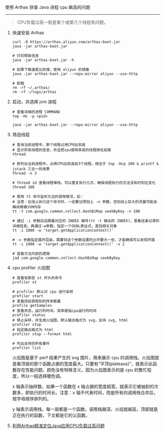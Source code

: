 使用 Arthas 排查 Java 进程 cpu 飙高的问题

---

>CPU负载过高一般是某个或某几个线程有问题。

1. 快速安装 Arthas

   ```shell
   curl -O https://arthas.aliyun.com/arthas-boot.jar
   java -jar arthas-boot.jar
   
   # 打印帮助信息
   java -jar arthas-boot.jar -h
   
   # 如果下载速度比较慢，使用 aliyun 的镜像
   java -jar arthas-boot.jar --repo-mirror aliyun --use-http
   
   # 卸载
   rm -rf ~/.arthas/
   rm -rf ~/logs/arthas
   ```

   

2. 启动，并选择 jvm 进程

   ```shell
   # 查看详细的进程 COMMAND
   top -Hc -p <pid>
   
   java -jar arthas-boot.jar --repo-mirror aliyun --use-http
   ```

   

3. 筛选线程

   ```shell
   # 查询当前进程中，那个线程占用CPU比较高
   # 显示所有线程的信息，并且把cpu使用率高的线程排在前面
   thread
   
   # 排列出当前进程中，占用CPU比较高前3个线程，相当于 top -Hcp 100 & printf & jstack 三合一的效果
   thread -n 3
   
   # thread id 查看线程堆栈，可以重复执行几次，确保线程执行的方法没有时刻在变化
   thread 108
   
   # 使用 tt 命令监听方法的调用情况，如：
   # 注意：在线上执行这个命令时，一定要记得加上 -n 参数，否则线上巨大的流量可能会瞬间撑爆JVM内存
   tt -t com.google.common.collect.HashBiMap seekByKey -n 100
   
   # 通过 -i 参数后边跟着对应的 INDEX 编号(tt -t 输出的 INDEX)，查看这条记录的详细信息。再通过-w参数，指定一个OGNL表达式，查找相关对象
   tt -i 1000 -w 'target.getApplicationContext()'
   
   # -x 参数指定展开层级，需要将这个参数设置的比环要大一些，才能确保可以发现环路
   tt -i 1000 -w 'target.getApplicationContext()' -x 2
   
   # 查看方法内部的逻辑
   jad com.google.common.collect.HashBiMap seekByKey
   ```

   

4. cpu profiler 火焰图

   ```shell
   # 查看有那些 st 开头的命令
   profiler st
   
   # profiler 默认对 cpu 进行采样
   profiler start
   # 查看目前获取到的样本数量
   profile getSamples
   # 查看状态，运行的时间，具体是指cpu运行的时间
   profiler status
   # 停止采样，并生成火焰图，默认输出格式为 svg，支持 svg, html
   profiler stop
   # 指定输出格式为 html
   profiler stop --format html
   
   # 列出支持的所有事件
   profiler list
   ```

   火焰图是基于 perf 结果产生的 svg 图片，用来展示 cpu 的调用栈。火焰图就是看顶层的那个函数占据的宽度最大。只要有“平顶(plateaus)”，就表示此函数存在性能问题。颜色没有特殊含义，因为火焰图表示的是 cpu 的繁忙程度，所以一般选择暖色调。

   x 轴表示抽样数，如果一个函数在 x 轴占据的宽度超宽，就表示它被抽到的次数多，即执行的时间长。注意：x 轴不代表时间，而是所有的调用栈合并后，按字母顺序排列的。

   y 轴表示调用栈，每一层都是一个函数。调用栈越深，火焰就越高，顶部就是正在执行的函数，下文都是它的父函数。

5. [利用Arthas精准定位Java应用CPU负载过高问题](https://github.com/alibaba/arthas/issues/1202)

   